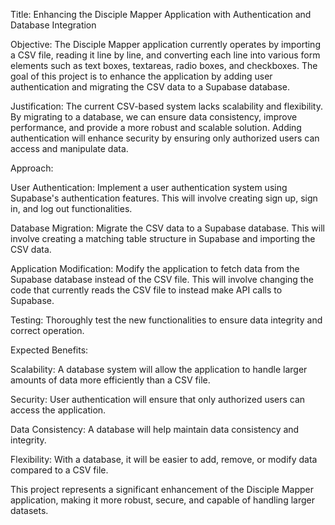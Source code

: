 Title: Enhancing the Disciple Mapper Application with Authentication and Database Integration

Objective: The Disciple Mapper application currently operates by importing a CSV file, reading it line by line, and converting each line into various form elements such as text boxes, textareas, radio boxes, and checkboxes. The goal of this project is to enhance the application by adding user authentication and migrating the CSV data to a Supabase database.

Justification: The current CSV-based system lacks scalability and flexibility. By migrating to a database, we can ensure data consistency, improve performance, and provide a more robust and scalable solution. Adding authentication will enhance security by ensuring only authorized users can access and manipulate data.

Approach:

User Authentication: Implement a user authentication system using Supabase's authentication features. This will involve creating sign up, sign in, and log out functionalities.

Database Migration: Migrate the CSV data to a Supabase database. This will involve creating a matching table structure in Supabase and importing the CSV data.

Application Modification: Modify the application to fetch data from the Supabase database instead of the CSV file. This will involve changing the code that currently reads the CSV file to instead make API calls to Supabase.

Testing: Thoroughly test the new functionalities to ensure data integrity and correct operation.

Expected Benefits:

Scalability: A database system will allow the application to handle larger amounts of data more efficiently than a CSV file.

Security: User authentication will ensure that only authorized users can access the application.

Data Consistency: A database will help maintain data consistency and integrity.

Flexibility: With a database, it will be easier to add, remove, or modify data compared to a CSV file.

This project represents a significant enhancement of the Disciple Mapper application, making it more robust, secure, and capable of handling larger datasets.
